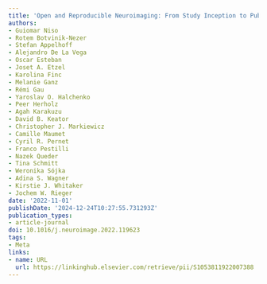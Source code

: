 ```yaml
---
title: 'Open and Reproducible Neuroimaging: From Study Inception to Publication'
authors:
- Guiomar Niso
- Rotem Botvinik-Nezer
- Stefan Appelhoff
- Alejandro De La Vega
- Oscar Esteban
- Joset A. Etzel
- Karolina Finc
- Melanie Ganz
- Rémi Gau
- Yaroslav O. Halchenko
- Peer Herholz
- Agah Karakuzu
- David B. Keator
- Christopher J. Markiewicz
- Camille Maumet
- Cyril R. Pernet
- Franco Pestilli
- Nazek Queder
- Tina Schmitt
- Weronika Sójka
- Adina S. Wagner
- Kirstie J. Whitaker
- Jochem W. Rieger
date: '2022-11-01'
publishDate: '2024-12-24T10:27:55.731293Z'
publication_types:
- article-journal
doi: 10.1016/j.neuroimage.2022.119623
tags:
- Meta
links:
- name: URL
  url: https://linkinghub.elsevier.com/retrieve/pii/S1053811922007388
---
```

